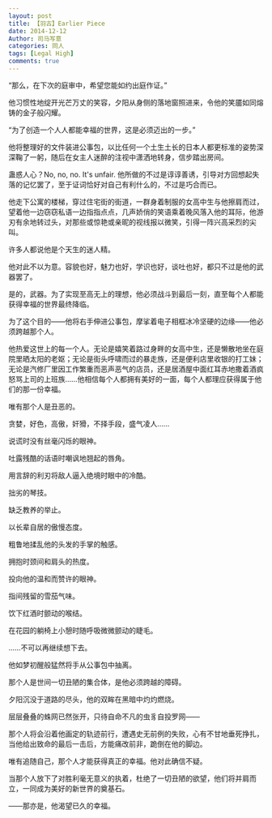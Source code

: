 ```yaml
---
layout: post
title: 【羽古】Earlier Piece
date: 2014-12-12
Author: 司马写意
categories: 同人
tags: [Legal High]
comments: true
--- 
```


“那么，在下次的庭审中，希望您能如约出庭作证。”

他习惯性地绽开光芒万丈的笑容，夕阳从身侧的落地窗照进来，令他的笑靥如同熔铸的金子般闪耀。

“为了创造一个人人都能幸福的世界，这是必须迈出的一步。”

他将整理好的文件装进公事包，以比任何一个土生土长的日本人都更标准的姿势深深鞠了一躬，随后在女主人迷醉的注视中潇洒地转身，信步踏出房间。

蛊惑人心？No, no, no. It's unfair. 他所做的不过是谆谆善诱，引导对方回想起失落的记忆罢了，至于证词恰好对自己有利什么的，不过是巧合而已。

他走下公寓的楼梯，穿过住宅街的街道，一群身着制服的女高中生与他擦肩而过，望着他一边窃窃私语一边指指点点，几声娇俏的笑语乘着晚风落入他的耳际，他游刃有余地转过头，对那些或惊艳或亲昵的视线报以微笑，引得一阵兴高采烈的尖叫。

许多人都说他是个天生的迷人精。

他对此不以为意。容貌也好，魅力也好，学识也好，谈吐也好，都只不过是他的武器罢了。

是的，武器。为了实现至高无上的理想，他必须战斗到最后一刻，直至每个人都能获得幸福的世界最终降临。

为了这个目的——他将右手伸进公事包，摩挲着电子相框冰冷坚硬的边缘——他必须跨越那个人。

他热爱这世上的每一个人。无论是嬉笑着路过身畔的女高中生，还是懒散地坐在庭院里晒太阳的老妪；无论是街头呼啸而过的暴走族，还是便利店里收银的打工妹；无论是汽修厂里因工作繁重而恶声恶气的店员，还是居酒屋中面红耳赤地撒着酒疯怒骂上司的上班族……他相信每个人都拥有美好的一面，每个人都理应获得属于他们的那一份幸福。

唯有那个人是丑恶的。

贪婪，好色，高傲，奸猾，不择手段，盛气凌人……

说谎时没有丝毫闪烁的眼神。

吐露残酷的话语时嘲讽地翘起的唇角。

用言辞的利刃将敌人逼入绝境时眼中的冷酷。

拙劣的琴技。

缺乏教养的举止。

以长辈自居的傲慢态度。

粗鲁地揉乱他的头发的手掌的触感。

拥抱时颈间和肩头的热度。

投向他的温和而赞许的眼神。

指间残留的雪茄气味。

饮下红酒时颤动的喉结。

在花园的躺椅上小憩时随呼吸微微颤动的睫毛。

……不可以再继续想下去。

他如梦初醒般猛然将手从公事包中抽离。

那个人是世间一切丑陋的集合体，是他必须跨越的障碍。

夕阳沉没于道路的尽头，他的双眸在黑暗中灼灼燃烧。

层层叠叠的蛛网已然张开，只待自命不凡的虫豸自投罗网——

那个人将会沿着他画定的轨迹前行，遭遇史无前例的失败，心有不甘地垂死挣扎，当他给出致命的最后一击后，方能痛改前非，跪倒在他的脚边。

唯有追随自己，那个人才能获得真正的幸福。他对此确信不疑。

当那个人放下了对胜利毫无意义的执着，杜绝了一切丑陋的欲望，他们将并肩而立，一同成为美好的新世界的奠基石。

——那亦是，他渴望已久的幸福。
